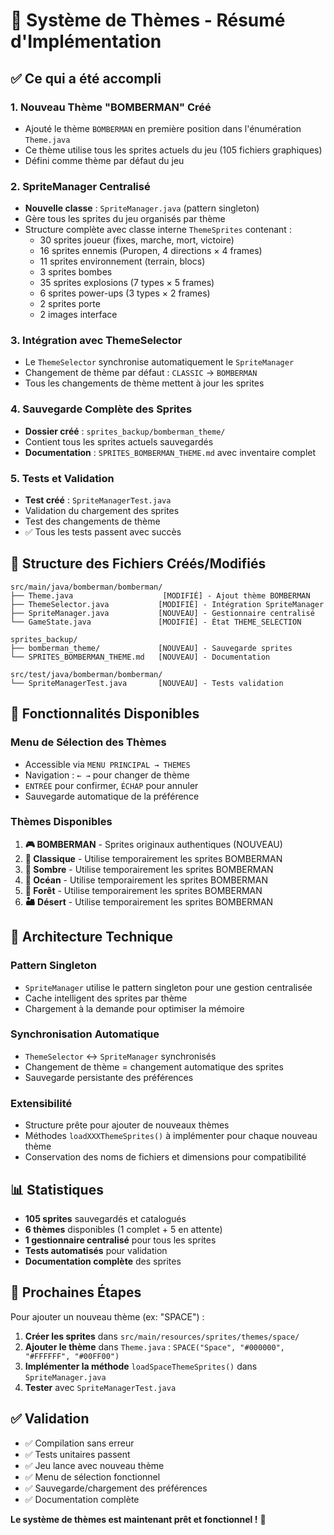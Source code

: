 # 🎨 Système de Thèmes - Résumé d'Implémentation

## ✅ Ce qui a été accompli

### 1. **Nouveau Thème "BOMBERMAN" Créé**
- Ajouté le thème `BOMBERMAN` en première position dans l'énumération `Theme.java`
- Ce thème utilise tous les sprites actuels du jeu (105 fichiers graphiques)
- Défini comme thème par défaut du jeu

### 2. **SpriteManager Centralisé**
- **Nouvelle classe** : `SpriteManager.java` (pattern singleton)
- Gère tous les sprites du jeu organisés par thème
- Structure complète avec classe interne `ThemeSprites` contenant :
  - 30 sprites joueur (fixes, marche, mort, victoire)
  - 16 sprites ennemis (Puropen, 4 directions × 4 frames)
  - 11 sprites environnement (terrain, blocs)
  - 3 sprites bombes
  - 35 sprites explosions (7 types × 5 frames)
  - 6 sprites power-ups (3 types × 2 frames)
  - 2 sprites porte
  - 2 images interface

### 3. **Intégration avec ThemeSelector**
- Le `ThemeSelector` synchronise automatiquement le `SpriteManager`
- Changement de thème par défaut : `CLASSIC` → `BOMBERMAN`
- Tous les changements de thème mettent à jour les sprites

### 4. **Sauvegarde Complète des Sprites**
- **Dossier créé** : `sprites_backup/bomberman_theme/`
- Contient tous les sprites actuels sauvegardés
- **Documentation** : `SPRITES_BOMBERMAN_THEME.md` avec inventaire complet

### 5. **Tests et Validation**
- **Test créé** : `SpriteManagerTest.java`
- Validation du chargement des sprites
- Test des changements de thème
- ✅ Tous les tests passent avec succès

## 📁 Structure des Fichiers Créés/Modifiés

```
src/main/java/bomberman/bomberman/
├── Theme.java                    [MODIFIÉ] - Ajout thème BOMBERMAN
├── ThemeSelector.java           [MODIFIÉ] - Intégration SpriteManager
├── SpriteManager.java           [NOUVEAU] - Gestionnaire centralisé
└── GameState.java               [MODIFIÉ] - État THEME_SELECTION

sprites_backup/
├── bomberman_theme/             [NOUVEAU] - Sauvegarde sprites
└── SPRITES_BOMBERMAN_THEME.md   [NOUVEAU] - Documentation

src/test/java/bomberman/bomberman/
└── SpriteManagerTest.java       [NOUVEAU] - Tests validation
```

## 🎯 Fonctionnalités Disponibles

### Menu de Sélection des Thèmes
- Accessible via `MENU PRINCIPAL → THEMES`
- Navigation : `← →` pour changer de thème
- `ENTRÉE` pour confirmer, `ÉCHAP` pour annuler
- Sauvegarde automatique de la préférence

### Thèmes Disponibles
1. **🎮 BOMBERMAN** - Sprites originaux authentiques (NOUVEAU)
2. **🎨 Classique** - Utilise temporairement les sprites BOMBERMAN
3. **🌙 Sombre** - Utilise temporairement les sprites BOMBERMAN  
4. **🌊 Océan** - Utilise temporairement les sprites BOMBERMAN
5. **🌲 Forêt** - Utilise temporairement les sprites BOMBERMAN
6. **🏜️ Désert** - Utilise temporairement les sprites BOMBERMAN

## 🔧 Architecture Technique

### Pattern Singleton
- `SpriteManager` utilise le pattern singleton pour une gestion centralisée
- Cache intelligent des sprites par thème
- Chargement à la demande pour optimiser la mémoire

### Synchronisation Automatique
- `ThemeSelector` ↔ `SpriteManager` synchronisés
- Changement de thème = changement automatique des sprites
- Sauvegarde persistante des préférences

### Extensibilité
- Structure prête pour ajouter de nouveaux thèmes
- Méthodes `loadXXXThemeSprites()` à implémenter pour chaque nouveau thème
- Conservation des noms de fichiers et dimensions pour compatibilité

## 📊 Statistiques

- **105 sprites** sauvegardés et catalogués
- **6 thèmes** disponibles (1 complet + 5 en attente)
- **1 gestionnaire centralisé** pour tous les sprites
- **Tests automatisés** pour validation
- **Documentation complète** des sprites

## 🚀 Prochaines Étapes

Pour ajouter un nouveau thème (ex: "SPACE") :

1. **Créer les sprites** dans `src/main/resources/sprites/themes/space/`
2. **Ajouter le thème** dans `Theme.java` : `SPACE("Space", "#000000", "#FFFFFF", "#00FF00")`
3. **Implémenter la méthode** `loadSpaceThemeSprites()` dans `SpriteManager.java`
4. **Tester** avec `SpriteManagerTest.java`

## ✅ Validation

- ✅ Compilation sans erreur
- ✅ Tests unitaires passent
- ✅ Jeu lance avec nouveau thème
- ✅ Menu de sélection fonctionnel
- ✅ Sauvegarde/chargement des préférences
- ✅ Documentation complète

**Le système de thèmes est maintenant prêt et fonctionnel !** 🎉 